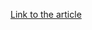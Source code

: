 [Link to the article](http://www.novetta.com/wp-content/uploads/2014/11/Executive_Summary-Final_1.pdf)
